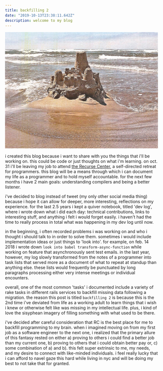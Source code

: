 ```yaml
---
title: backfilling 2
date: "2019-10-13T23:38:11.642Z"
description: welcome to my blog
---
```


![finished sandcastle](./sandcastle.jpg)

i created this blog because i want to share with you the things that i'll be working on. this could be code or just thoughts on what i'm learning. on oct. 31 i'll be leaving my job to attend [the Recurse Center](https://www.recurse.com/), a self-directed retreat for programmers. this blog will be a means through which i can document my life as a programmer and to hold myself accountable. for the next few months i have 2 main goals: understanding compilers and being a better listener.

i've decided to blog instead of tweet (my only other social media thing) because i hope it can allow for deeper, more interesting, reflections on my experience. for the last 2.5 years i kept a quiver notebook, titled 'dev log', where i wrote down what i did each day: technical contributions, links to interesting stuff, and anything i felt i would forget easily. i haven't had the time to really process in total what was happening in my dev log until now.

in the beginning, i often recorded problems i was working on and who i thought i should talk to in order to solve them. sometimes i would include implementation ideas or just things to 'look into'. for example, on feb. 14 2018 i wrote down `look into babel transform-async-function` while working on feature that asynchronously sent test emails. in the last year, however, my log slowly transformed from the notes of a programmer into task lists that served more as a document of what to repeat at standup than anything else. these lists would frequently be punctuated by long paragraphs processing either very intense meetings or individual encounters.

overall, one of the most common 'tasks' i documented include a variety of rake tasks in different rails services to backfill missing data following a migration. the reason this post is titled `backfilling 2` is because this is the 2nd time i've deviated from life as a working adult to learn things that i wish i knew or otherwise felt like was missing in my intellectual life. plus, i kind of love the sisyphean imagery of filling something with what used to be there.

i've decided after careful consideration that RC is the best place for me to backfill programming to my brain. when i imagined moving on from my first job as a software engineer to the next one, i realized that the primary allure of this fantasy rested on either a) proving to others i could find a better job than my current one, b) proving to others that i could obtain better pay or, c) some combination of a) and b). this felt super extrinsic to me, my needs, and my desire to connect with like-minded individuals. i feel really lucky that i can afford to navel gaze this hard while living in nyc and will be doing my best to not take that for granted.

